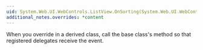```yaml
---
uid: System.Web.UI.WebControls.ListView.OnSorting(System.Web.UI.WebControls.ListViewSortEventArgs)
additional_notes.overrides: *content
---
```


<p>When you override <xref href="System.Web.UI.WebControls.ListView.OnSorting(System.Web.UI.WebControls.ListViewSortEventArgs)"></xref> in a derived class, call the base class's <xref href="System.Web.UI.WebControls.ListView.OnSorting(System.Web.UI.WebControls.ListViewSortEventArgs)"></xref> method so that registered delegates receive the event.</p>



